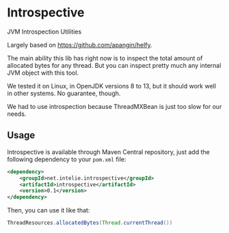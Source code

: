 # Introspective

JVM Introspection Utilities

Largely based on https://github.com/apangin/helfy.

The main ability this lib has right now is to inspect the total amount of allocated bytes 
for any thread. But you can inspect pretty much any internal JVM object with this tool.

We tested it on Linux, in OpenJDK versions 8 to 13, but it should work well in other systems.
No guarantee, though.

We had to use introspection because ThreadMXBean is just too slow for our needs.

## Usage

Introspective is available through Maven Central repository, just add the following
dependency to your `pom.xml` file:

```xml
<dependency>
    <groupId>net.intelie.introspective</groupId>
    <artifactId>introspective</artifactId>
    <version>0.1</version>
</dependency>
```

Then, you can use it like that:

```java
ThreadResources.allocatedBytes(Thread.currentThread())
```
